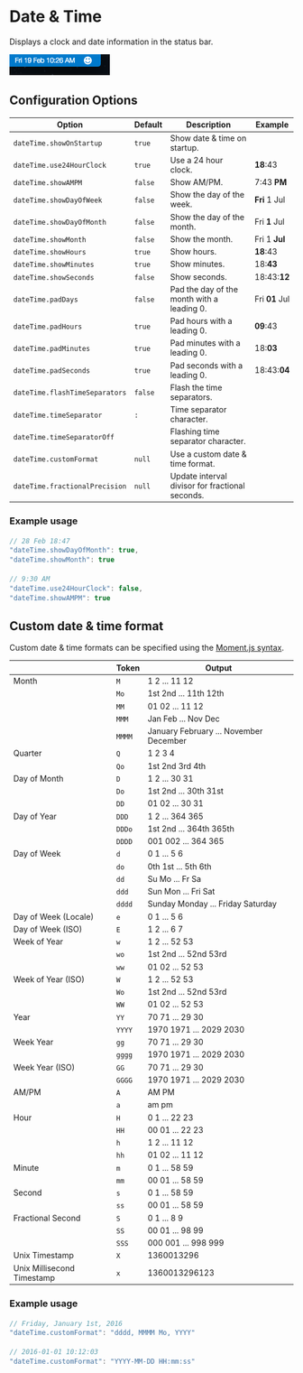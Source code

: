 # Date & Time

Displays a clock and date information in the status bar.

![Screenshot](./images/screenshot.png)

## Configuration Options

|Option                        |Default|Description                                    |Example       |
|------------------------------|-------|-----------------------------------------------|--------------|
|`dateTime.showOnStartup`      |`true` |Show date & time on startup.                   |              |
|`dateTime.use24HourClock`     |`true` |Use a 24 hour clock.                           |**18**:43     |
|`dateTime.showAMPM`           |`false`|Show AM/PM.                                    |7:43 **PM**   |
|`dateTime.showDayOfWeek`      |`false`|Show the day of the week.                      |**Fri** 1 Jul |
|`dateTime.showDayOfMonth`     |`false`|Show the day of the month.                     |Fri **1** Jul |
|`dateTime.showMonth`          |`false`|Show the month.                                |Fri 1 **Jul** |
|`dateTime.showHours`          |`true` |Show hours.                                    |**18**:43     |
|`dateTime.showMinutes`        |`true` |Show minutes.                                  |18:**43**     |
|`dateTime.showSeconds`        |`false`|Show seconds.                                  |18:43:**12**  |
|`dateTime.padDays`            |`false`|Pad the day of the month with a leading 0.     |Fri **01** Jul|
|`dateTime.padHours`           |`true` |Pad hours with a leading 0.                    |**09**:43     |
|`dateTime.padMinutes`         |`true` |Pad minutes with a leading 0.                  |18:**03**     |
|`dateTime.padSeconds`         |`true` |Pad seconds with a leading 0.                  |18:43:**04**  |
|`dateTime.flashTimeSeparators`|`false`|Flash the time separators.                     |              |
|`dateTime.timeSeparator`      |`:`    |Time separator character.                      |              |
|`dateTime.timeSeparatorOff`   |` `    |Flashing time separator character.             |              |
|`dateTime.customFormat`       |`null` |Use a custom date & time format.               |              |
|`dateTime.fractionalPrecision`|`null` |Update interval divisor for fractional seconds.|              |

### Example usage

```javascript
// 28 Feb 18:47
"dateTime.showDayOfMonth": true,
"dateTime.showMonth": true

// 9:30 AM
"dateTime.use24HourClock": false,
"dateTime.showAMPM": true
```

## Custom date & time format

Custom date & time formats can be specified using the [Moment.js syntax](http://momentjs.com/docs/#/displaying/format/).

|                          |Token  |Output                                |
|--------------------------|-------|--------------------------------------|
|Month                     |`M`    |1 2 ... 11 12                         |
|                          |`Mo`   |1st 2nd ... 11th 12th                 |
|                          |`MM`   |01 02 ... 11 12                       |
|                          |`MMM`  |Jan Feb ... Nov Dec                   |
|                          |`MMMM` |January February ... November December|
|Quarter                   |`Q`    |1 2 3 4                               |
|                          |`Qo`   |1st 2nd 3rd 4th                       |
|Day of Month              |`D`    |1 2 ... 30 31                         |
|                          |`Do`   |1st 2nd ... 30th 31st                 |
|                          |`DD`   |01 02 ... 30 31                       |
|Day of Year               |`DDD`  |1 2 ... 364 365                       |
|                          |`DDDo` |1st 2nd ... 364th 365th               |
|                          |`DDDD` |001 002 ... 364 365                   |
|Day of Week               |`d`    |0 1 ... 5 6                           |
|                          |`do`   |0th 1st ... 5th 6th                   |
|                          |`dd`   |Su Mo ... Fr Sa                       |
|                          |`ddd`  |Sun Mon ... Fri Sat                   |
|                          |`dddd` |Sunday Monday ... Friday Saturday     |
|Day of Week (Locale)      |`e`    |0 1 ... 5 6                           |
|Day of Week (ISO)         |`E`    |1 2 ... 6 7                           |
|Week of Year              |`w`    |1 2 ... 52 53                         |
|                          |`wo`   |1st 2nd ... 52nd 53rd                 |
|                          |`ww`   |01 02 ... 52 53                       |
|Week of Year (ISO)        |`W`    |1 2 ... 52 53                         |
|                          |`Wo`   |1st 2nd ... 52nd 53rd                 |
|                          |`WW`   |01 02 ... 52 53                       |
|Year                      |`YY`   |70 71 ... 29 30                       |
|                          |`YYYY` |1970 1971 ... 2029 2030               |
|Week Year                 |`gg`   |70 71 ... 29 30                       |
|                          |`gggg` |1970 1971 ... 2029 2030               |
|Week Year (ISO)           |`GG`   |70 71 ... 29 30                       |
|                          |`GGGG` |1970 1971 ... 2029 2030               |
|AM/PM                     |`A`    |AM PM                                 |
|                          |`a`    |am pm                                 |
|Hour                      |`H`    |0 1 ... 22 23                         |
|                          |`HH`   |00 01 ... 22 23                       |
|                          |`h`    |1 2 ... 11 12                         |
|                          |`hh`   |01 02 ... 11 12                       |
|Minute                    |`m`    |0 1 ... 58 59                         |
|                          |`mm`   |00 01 ... 58 59                       |
|Second                    |`s`    |0 1 ... 58 59                         |
|                          |`ss`   |00 01 ... 58 59                       |
|Fractional Second         |`S`    |0 1 ... 8 9                           |
|                          |`SS`   |00 01 ... 98 99                       |
|                          |`SSS`  |000 001 ... 998 999                   |
|Unix Timestamp            |`X`    |1360013296                            |
|Unix Millisecond Timestamp|`x`    |1360013296123                         |

### Example usage

```javascript
// Friday, January 1st, 2016
"dateTime.customFormat": "dddd, MMMM Mo, YYYY"

// 2016-01-01 10:12:03
"dateTime.customFormat": "YYYY-MM-DD HH:mm:ss"
```
